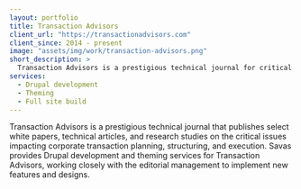 ```yaml
---
layout: portfolio
title: Transaction Advisors
client_url: "https://transactionadvisors.com"
client_since: 2014 - present
image: "assets/img/work/transaction-advisors.png"
short_description: >
  Transaction Advisors is a prestigious technical journal for critical issues impacting corporate transactions.
services:
  - Drupal development
  - Theming
  - Full site build
---
```

Transaction Advisors is a prestigious technical journal that publishes select white papers, technical articles, and research studies on the critical issues impacting corporate transaction planning, structuring, and execution. Savas provides Drupal development and theming services for Transaction Advisors, working closely with the editorial management to implement new features and designs.

